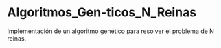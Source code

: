 # Algoritmos_Gen-ticos_N_Reinas
Implementación de un algoritmo genético para resolver el problema de N reinas.
